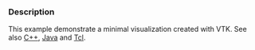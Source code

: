 ### Description
This example demonstrate a minimal visualization created with VTK.
See also [C++](/Cxx/Rendering/CylinderRenderingProperties), [Java](/Java/Cylinder) and [Tcl](/Tcl/Cylinder).
